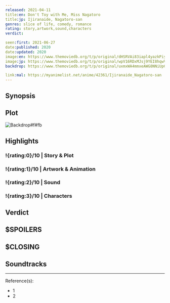 ```yaml
---
released: 2021-04-11
title:en: Don't Toy with Me, Miss Nagatoro
title:jp: Ijiranaide, Nagatoro-san
genres: slice of life, comedy, romance
rating: story,artwork,sound,characters
verdict:

seen:first: 2021-06-27
date:published: 2020
date:updated: 2020
image:en: https://www.themoviedb.org/t/p/original/dHSRVAi83iapl4yazkPiyv3atQZ.jpg
image:jp: https://www.themoviedb.org/t/p/original/wpV16RDxMJsj9YEI8hqwVgEGoHb.jpg
backdrop: https://www.themoviedb.org/t/p/original/uxmxWA4mmxeAWG8NNiUpGC7W462.jpg

link:mal: https://myanimelist.net/anime/42361/Ijiranaide_Nagatoro-san
---
```



## Synopsis

## Plot

![Backdrop#f#fb](https://www.themoviedb.org/t/p/original/kYXjrhd6J7vj0Oot1r1sJIcjwFg.jpg "Source: TMDB")

## Highlights

### !{rating:0}/10 | Story & Plot

### !{rating:1}/10 | Artwork & Animation

### !{rating:2}/10 | Sound

### !{rating:3}/10 | Characters

## Verdict

## $SPOILERS

## $CLOSING

## Soundtracks

***
Reference(s):

- 1
- 2
